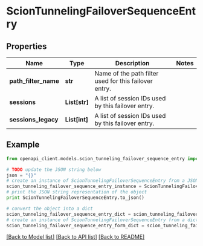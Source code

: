 # ScionTunnelingFailoverSequenceEntry


## Properties

Name | Type | Description | Notes
------------ | ------------- | ------------- | -------------
**path_filter_name** | **str** | Name of the path filter used for this failover entry. | 
**sessions** | **List[str]** | A list of session IDs used by this failover entry. | 
**sessions_legacy** | **List[int]** | A list of session IDs used by this failover entry. | 

## Example

```python
from openapi_client.models.scion_tunneling_failover_sequence_entry import ScionTunnelingFailoverSequenceEntry

# TODO update the JSON string below
json = "{}"
# create an instance of ScionTunnelingFailoverSequenceEntry from a JSON string
scion_tunneling_failover_sequence_entry_instance = ScionTunnelingFailoverSequenceEntry.from_json(json)
# print the JSON string representation of the object
print ScionTunnelingFailoverSequenceEntry.to_json()

# convert the object into a dict
scion_tunneling_failover_sequence_entry_dict = scion_tunneling_failover_sequence_entry_instance.to_dict()
# create an instance of ScionTunnelingFailoverSequenceEntry from a dict
scion_tunneling_failover_sequence_entry_form_dict = scion_tunneling_failover_sequence_entry.from_dict(scion_tunneling_failover_sequence_entry_dict)
```
[[Back to Model list]](../README.md#documentation-for-models) [[Back to API list]](../README.md#documentation-for-api-endpoints) [[Back to README]](../README.md)


